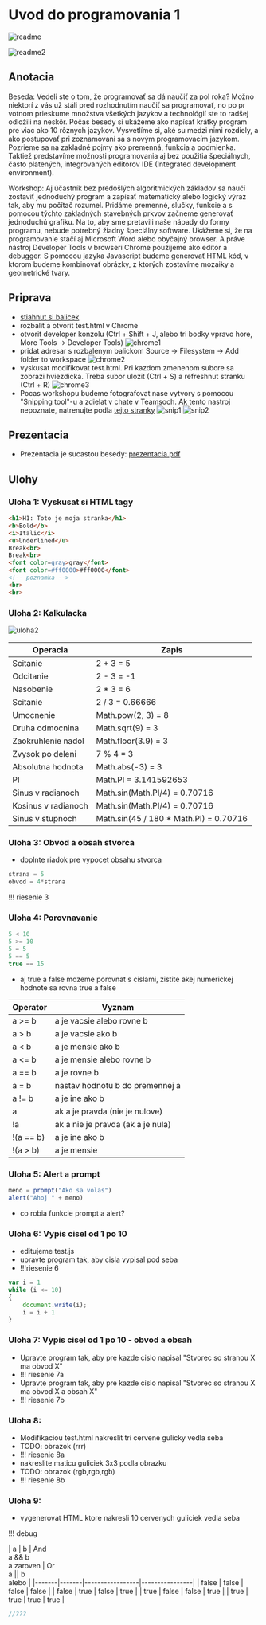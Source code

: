# Uvod do programovania 1

![readme](readme.png)

![readme2](readme2.jpg)

## Anotacia
Beseda: Vedeli ste o tom, že programovať sa dá naučiť za pol roka? Možno niektorí z vás už stáli pred rozhodnutím naučiť sa programovať, no po pr votnom prieskume množstva všetkých jazykov a technológií ste to radšej odložili na neskôr. Počas besedy si ukážeme ako napísať krátky program pre viac ako 10 rôznych jazykov. Vysvetlíme si, aké su medzi nimi rozdiely, a ako postupovať pri zoznamovaní sa s novým programovacím jazykom. Pozrieme sa na zakladné pojmy ako premenná, funkcia a podmienka. Taktiež predstavíme možnosti programovania aj bez použitia špeciálnych, často platených, integrovaných editorov IDE (Integrated development environment).

Workshop: Aj účastník bez predošlých algoritmických základov sa naučí zostaviť jednoduchý program a zapísať matematický alebo logický výraz tak, aby mu počítač rozumel. Pridáme premenné, slučky, funkcie a s pomocou týchto zakladných stavebných prkvov začneme generovať jednoduchú grafiku.
Na to, aby sme pretavili naše nápady do formy programu, nebude potrebný žiadny špeciálny software. Ukážeme si, že na programovanie stačí aj Microsoft Word alebo obyčajný browser.
A práve nástroj Developer Tools v browseri Chrome použijeme ako editor a debugger. S pomocou jazyka Javascript budeme generovať HTML kód, v ktorom budeme kombinovať obrázky, z ktorých zostavíme mozaiky a geometrické tvary.

## Priprava
- [stiahnut si balicek](prazdny.zip)
- rozbalit a otvorit test.html v Chrome
- otvorit developer konzolu (Ctrl + Shift + J, alebo tri bodky vpravo hore, More Tools -> Developer Tools)
  ![chrome1](chrome1.png)
- pridat adresar s rozbalenym balickom Source -> Filesystem -> Add folder to workspace
  ![chrome2](chrome2.png)
- vyskusat modifikovat test.html. Pri kazdom zmenenom subore sa zobrazi hviezdicka. Treba subor ulozit (Ctrl + S) a refreshnut stranku (Ctrl + R)
  ![chrome3](chrome3.png)
- Pocas workshopu budeme fotografovat nase vytvory s pomocou "Snipping tool"-u a zdielat v chate v Teamsoch. Ak tento nastroj nepoznate, natrenujte podla [tejto stranky](https://exaktime.zendesk.com/hc/en-us/articles/360037477253-FAQ-Capturing-Effective-Screenshots)
  ![snip1](https://exaktime.zendesk.com/hc/article_attachments/360049280033/Snipping-Selection.gif)
  ![snip2](https://exaktime.zendesk.com/hc/article_attachments/360049284273/Snipping.gif)

## Prezentacia
- Prezentacia je sucastou besedy: [prezentacia.pdf](prezentacia.pdf)

## Ulohy

### Uloha 1: Vyskusat si HTML tagy

```html
<h1>H1: Toto je moja stranka</h1>
<b>Bold</b> 
<i>Italic</i> 
<u>Underlined</u> 
Break<br>
Break<br>
<font color=gray>gray</font>
<font color=#ff0000>#ff0000</font>
<!-- poznamka -->
<br>
<br>
```

### Uloha 2: Kalkulacka
![uloha2](uloha2.png)

| Operacia                    | Zapis |
|-----------------------------|-----|
| Scitanie                    | 2 + 3 = 5 |
| Odcitanie                   | 2 - 3 = -1 |
| Nasobenie                   | 2 * 3 = 6 |
| Scitanie                    | 2 / 3 = 0.66666 |
| Umocnenie                   | Math.pow(2, 3) = 8 |
| Druha odmocnina             | Math.sqrt(9) = 3 |
| Zaokruhlenie nadol          | Math.floor(3.9) = 3 |
| Zvysok po deleni            | 7 % 4 = 3 |
| Absolutna hodnota           | Math.abs(-3) = 3 |
| PI                          | Math.PI = 3.141592653 |
| Sinus v radianoch           | Math.sin(Math.PI/4) = 0.70716 |
| Kosinus v radianoch         | Math.sin(Math.PI/4) = 0.70716 |
| Sinus v stupnoch            | Math.sin(45 / 180 * Math.PI) = 0.70716 |

### Uloha 3: Obvod a obsah stvorca

- doplnte riadok pre vypocet obsahu stvorca
```javascript
strana = 5
obvod = 4*strana
```
!!! riesenie 3

### Uloha 4: Porovnavanie
```javascript
5 < 10
5 >= 10
5 = 5
5 == 5
true == 15
```

- aj true a false mozeme porovnat s cislami, zistite akej numerickej hodnote sa rovna true a false

| Operator                    | Vyznam                    |
|-----------------------------|---------------------------|
| a >= b                      | a je vacsie alebo rovne b |
| a > b                       | a je vacsie ako b |
| a < b                       | a je mensie ako b |
| a <= b                      | a je mensie alebo rovne b |
| a == b                      | a je rovne b |
| a = b                       | nastav hodnotu b do premennej a |
| a != b                      | a je ine ako b |
| a                           | ak a je pravda (nie je nulove) |
| !a                          | ak a nie je pravda (ak a je nula) |
| !(a == b)                   | a je ine ako b |
| !(a > b)                    | a je mensie |

### Uloha 5: Alert a prompt
```javascript
meno = prompt("Ako sa volas")
alert("Ahoj " + meno)
```
- co robia funkcie prompt a alert?

### Uloha 6: Vypis cisel od 1 po 10
- editujeme test.js
- upravte program tak, aby cisla vypisal pod seba 
- !!!riesenie 6

```javascript
var i = 1
while (i <= 10)
{
    document.write(i);
    i = i + 1
}
```

### Uloha 7: Vypis cisel od 1 po 10 - obvod a obsah
- Upravte program tak, aby pre kazde cislo napisal "Stvorec so stranou X ma obvod X"
- !!! riesenie 7a
- Upravte program tak, aby pre kazde cislo napisal "Stvorec so stranou X ma obvod X a obsah X"
- !!! riesenie 7b

### Uloha 8:
- Modifikaciou test.html nakreslit tri cervene gulicky vedla seba
- TODO: obrazok (rrr)
- !!! riesenie 8a
- nakreslite maticu guliciek 3x3 podla obrazku
- TODO: obrazok (rgb,rgb,rgb)
- !!! riesenie 8b

### Uloha 9:
- vygenerovat HTML ktore nakresli 10 cervenych guliciek vedla seba

!!! debug 


| a     | b     | And <br> a && b <br> a zaroven | Or <br> a || b <br> alebo |
|-------|-------|-----------------|----------------|
| false | false | false           | false          |
| false | true  | false           | true           |
| true  | false | false           | true           |
| true  | true  | true            | true           |

```javascript
//???
```

